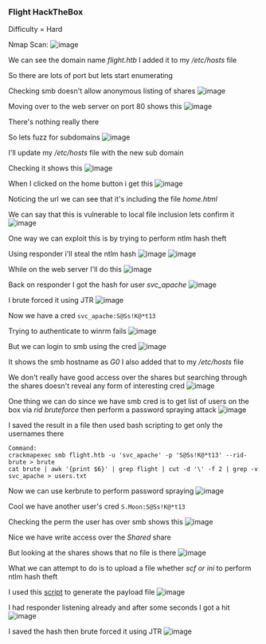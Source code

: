 <h3> Flight HackTheBox </h3>

Difficulty = Hard

Nmap Scan:
![image](https://github.com/h4ckyou/h4ckyou.github.io/assets/127159644/c012e655-7e5c-4c31-8bf3-d31ab3d068d6)

We can see the domain name *flight.htb* I added it to my */etc/hosts* file

So there are lots of port but lets start enumerating

Checking smb doesn't allow anonymous listing of shares
![image](https://github.com/h4ckyou/h4ckyou.github.io/assets/127159644/9296cc02-c57a-4eda-9c4a-b4541a8bd824)

Moving over to the web server on port 80 shows this
![image](https://github.com/h4ckyou/h4ckyou.github.io/assets/127159644/432b7a5c-8c37-426f-bb93-f8540d78ca8f)

There's nothing really there

So lets fuzz for subdomains
![image](https://github.com/h4ckyou/h4ckyou.github.io/assets/127159644/129097e3-8909-4f06-90f0-5e255ca79ee2)

I'll update my */etc/hosts* file with the new sub domain

Checking it shows this
![image](https://github.com/h4ckyou/h4ckyou.github.io/assets/127159644/73ecbdbf-a6f4-4915-bb3d-6d665b840d05)

When I clicked on the home button i get this
![image](https://github.com/h4ckyou/h4ckyou.github.io/assets/127159644/c2c901e0-2e9f-4b5b-84ed-e551893e52db)

Noticing the url we can see that it's including the file *home.html*

We can say that this is vulnerable to local file inclusion lets confirm it 
![image](https://github.com/h4ckyou/h4ckyou.github.io/assets/127159644/1c0a9997-6e39-48e1-be14-a0bfa3c115f0)

One way we can exploit this is by trying to perform ntlm hash theft 

Using responder i'll steal the ntlm hash
![image](https://github.com/h4ckyou/h4ckyou.github.io/assets/127159644/6c41a537-551f-4fe6-aaa5-c3c21bcec541)
![image](https://github.com/h4ckyou/h4ckyou.github.io/assets/127159644/a55adb5c-80f3-49a1-b3fa-854601f3a899)

While on the web server I'll do this
![image](https://github.com/h4ckyou/h4ckyou.github.io/assets/127159644/890cf68a-99be-4947-843f-862fa322773f)

Back on responder I got the hash for user *svc_apache*
![image](https://github.com/h4ckyou/h4ckyou.github.io/assets/127159644/b99248b3-00e9-4a8a-bb67-67b1977a0eed)

I brute forced it using JTR 
![image](https://github.com/h4ckyou/h4ckyou.github.io/assets/127159644/e2308968-3279-4b93-9a4b-06737a3e685c)

Now we have a cred `svc_apache:S@Ss!K@*t13`

Trying to authenticate to winrm fails 
![image](https://github.com/h4ckyou/h4ckyou.github.io/assets/127159644/fb1d2dd8-52b8-4dd4-bcfd-baec906a7ccf)

But we can login to smb using the cred
![image](https://github.com/h4ckyou/h4ckyou.github.io/assets/127159644/84057eae-b3fb-44be-9d06-8a0d697a16a2)

It shows the smb hostname as *G0* I also added that to my */etc/hosts* file

We don't really have good access over the shares but searching through the shares doesn't reveal any form of interesting cred
![image](https://github.com/h4ckyou/h4ckyou.github.io/assets/127159644/621c1544-ee11-48a7-b5de-dc8a67d859a2)

One thing we can do since we have smb cred is to get list of users on the box via *rid bruteforce* then perform a password spraying attack
![image](https://github.com/h4ckyou/h4ckyou.github.io/assets/127159644/880fe446-2b07-4ce0-96c6-2c1a546ff94c)

I saved the result in a file then used bash scripting to get only the usernames there

```
Command:
crackmapexec smb flight.htb -u 'svc_apache' -p 'S@Ss!K@*t13' --rid-brute > brute
cat brute | awk '{print $6}' | grep flight | cut -d '\' -f 2 | grep -v svc_apache > users.txt
```

Now we can use kerbrute to perform password spraying
![image](https://github.com/h4ckyou/h4ckyou.github.io/assets/127159644/7fd70294-7f1d-40b9-b985-566b6af6c2ee)

Cool we have another user's cred `S.Moon:S@Ss!K@*t13`

Checking the perm the user has over smb shows this
![image](https://github.com/h4ckyou/h4ckyou.github.io/assets/127159644/0ed3fd86-c81d-4894-9784-0fec6423c2da)

Nice we have write access over the *Shared* share

But looking at the shares shows that no file is there
![image](https://github.com/h4ckyou/h4ckyou.github.io/assets/127159644/4a9603fb-74f0-4cdb-a5c7-92f2dd367962)

What we can attempt to do is to upload a file whether *scf or ini* to perform ntlm hash theft

I used this [script](https://github.com/Greenwolf/ntlm_theft) to generate the payload file
![image](https://github.com/h4ckyou/h4ckyou.github.io/assets/127159644/8a57713e-6f1c-49bf-a382-8346f2484a40)

I had responder listening already and after some seconds I got a hit
![image](https://github.com/h4ckyou/h4ckyou.github.io/assets/127159644/42013ca3-f4be-40bb-b359-ad4e83458707)

I saved the hash then brute forced it using JTR
![image](https://github.com/h4ckyou/h4ckyou.github.io/assets/127159644/ca94464f-f23c-429c-af71-aeced185015b)



